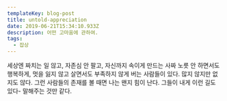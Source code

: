 ```yaml
---
templateKey: blog-post
title: untold-appreciation
date: 2019-06-21T15:34:10.933Z
description: 어떤 고마움에 관하여.
tags:
  - 잡상
---
```

세상엔 짜치는 일 않고, 자존심 안 팔고, 자신까지 속이게 만드는 사짜 노릇 안 하면서도 행복하게, 멋을 잃지 않고 살면서도 부족하지 않게 버는 사람들이 있다. 많지 않지만 없지도 않다. 그런 사람들의 존재를 볼 때면 나는 왠지 힘이 난다. 그들이 내게 이런 길도 있다- 말해주는 것만 같다.
